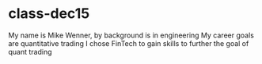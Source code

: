 # class-dec15

My name is Mike Wenner, by background is in engineering
My career goals are quantitative trading
I chose FinTech to gain skills to further the goal of quant trading